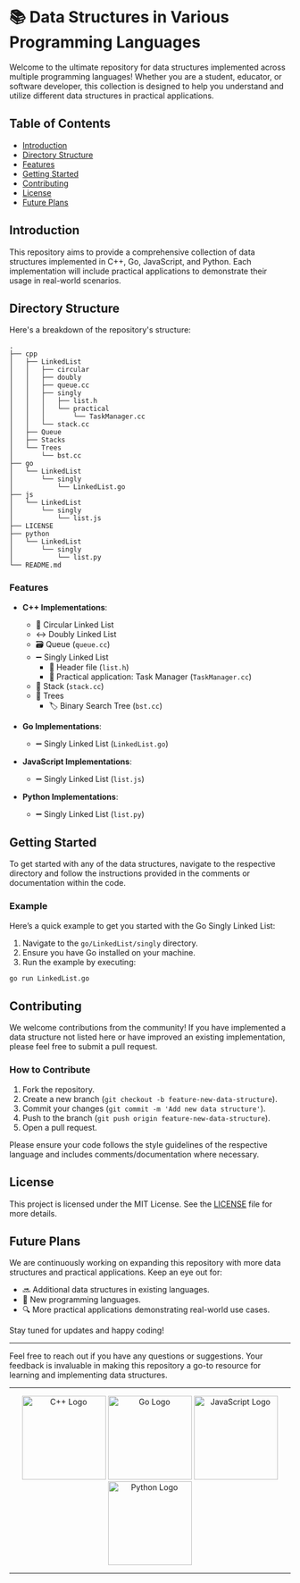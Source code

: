# 📚 Data Structures in Various Programming Languages

Welcome to the ultimate repository for data structures implemented across multiple programming languages! Whether you are a student, educator, or software developer, this collection is designed to help you understand and utilize different data structures in practical applications.

## Table of Contents

- [Introduction](#introduction)
- [Directory Structure](#directory-structure)
- [Features](#features)
- [Getting Started](#getting-started)
- [Contributing](#contributing)
- [License](#license)
- [Future Plans](#future-plans)

## Introduction

This repository aims to provide a comprehensive collection of data structures implemented in C++, Go, JavaScript, and Python. Each implementation will include practical applications to demonstrate their usage in real-world scenarios. 

## Directory Structure

Here's a breakdown of the repository's structure:

```
.
├── cpp
│   ├── LinkedList
│   │   ├── circular
│   │   ├── doubly
│   │   ├── queue.cc
│   │   ├── singly
│   │   │   ├── list.h
│   │   │   └── practical
│   │   │       └── TaskManager.cc
│   │   └── stack.cc
│   ├── Queue
│   ├── Stacks
│   └── Trees
│       └── bst.cc
├── go
│   └── LinkedList
│       └── singly
│           └── LinkedList.go
├── js
│   └── LinkedList
│       └── singly
│           └── list.js
├── LICENSE
├── python
│   └── LinkedList
│       └── singly
│           └── list.py
└── README.md
```

### Features

- **C++ Implementations**:
  - 🔄 Circular Linked List
  - ↔️ Doubly Linked List
  - 🗃️ Queue (`queue.cc`)
  - ➖ Singly Linked List
    - 📄 Header file (`list.h`)
    - 📝 Practical application: Task Manager (`TaskManager.cc`)
  - 🥞 Stack (`stack.cc`)
  - 🌳 Trees
    - 🏷️ Binary Search Tree (`bst.cc`)

- **Go Implementations**:
  - ➖ Singly Linked List (`LinkedList.go`)

- **JavaScript Implementations**:
  - ➖ Singly Linked List (`list.js`)

- **Python Implementations**:
  - ➖ Singly Linked List (`list.py`)

## Getting Started

To get started with any of the data structures, navigate to the respective directory and follow the instructions provided in the comments or documentation within the code.

### Example

Here’s a quick example to get you started with the Go Singly Linked List:

1. Navigate to the `go/LinkedList/singly` directory.
2. Ensure you have Go installed on your machine.
3. Run the example by executing:

```bash
go run LinkedList.go
```

## Contributing

We welcome contributions from the community! If you have implemented a data structure not listed here or have improved an existing implementation, please feel free to submit a pull request.

### How to Contribute

1. Fork the repository.
2. Create a new branch (`git checkout -b feature-new-data-structure`).
3. Commit your changes (`git commit -m 'Add new data structure'`).
4. Push to the branch (`git push origin feature-new-data-structure`).
5. Open a pull request.

Please ensure your code follows the style guidelines of the respective language and includes comments/documentation where necessary.

## License

This project is licensed under the MIT License. See the [LICENSE](LICENSE) file for more details.

## Future Plans

We are continuously working on expanding this repository with more data structures and practical applications. Keep an eye out for:

- 🔜 Additional data structures in existing languages.
- 🚀 New programming languages.
- 🔍 More practical applications demonstrating real-world use cases.

Stay tuned for updates and happy coding!

---

Feel free to reach out if you have any questions or suggestions. Your feedback is invaluable in making this repository a go-to resource for learning and implementing data structures.

---

<p align="center">
  <img src="https://upload.wikimedia.org/wikipedia/commons/1/18/ISO_C%2B%2B_Logo.svg" alt="C++ Logo" width="150" height="150">
  <img src="https://upload.wikimedia.org/wikipedia/commons/0/05/Go_Logo_Blue.svg" alt="Go Logo" width="150" height="150">
  <img src="https://upload.wikimedia.org/wikipedia/commons/6/6a/JavaScript-logo.png" alt="JavaScript Logo" width="150" height="150">
  <img src="https://upload.wikimedia.org/wikipedia/commons/c/c3/Python-logo-notext.svg" alt="Python Logo" width="150" height="150">
</p>

---
